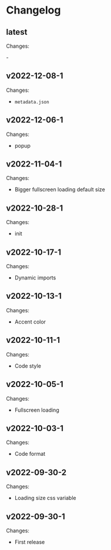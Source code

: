 # Changelog

## latest

Changes:

\-

## v2022-12-08-1

Changes:

- `metadata.json`

## v2022-12-06-1

Changes:

- popup

## v2022-11-04-1

Changes:

- Bigger fullscreen loading default size

## v2022-10-28-1

Changes:

- init

## v2022-10-17-1

Changes:

- Dynamic imports

## v2022-10-13-1

Changes:

- Accent color

## v2022-10-11-1

Changes:

- Code style

## v2022-10-05-1

Changes:

- Fullscreen loading

## v2022-10-03-1

Changes:

- Code format

## v2022-09-30-2

Changes:

- Loading size css variable

## v2022-09-30-1

Changes:

- First release
